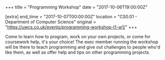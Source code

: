 +++
title = "Programming Workshop"
date = "2017-10-06T19:00:00Z"

[extra]
end_time = "2017-10-07T00:00:00Z"
location = "CS0.01 - Department of Computer Science"
original = "https://uwcs.co.uk/events/programming-workshop-t1-w1/"
+++

Come to learn how to program, work on your own projects, or come for coursework help, it's your choice\! The exec member running the workshop will be there to teach programming and give out challenges to people who'd like them, as well as offer help and tips on other programming projects.

